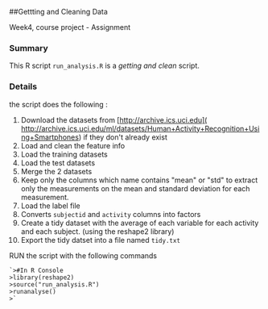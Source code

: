 ##Gettting and Cleaning Data

Week4, course project - Assignment

### Summary
This R script `run_analysis.R` is a _getting and clean_ script. 

### Details
the script does the following :

1. Download the datasets from [http://archive.ics.uci.edu](                 http://archive.ics.uci.edu/ml/datasets/Human+Activity+Recognition+Using+Smartphones) if they don't already exist
2. Load and clean the feature info
3. Load the training datasets
4. Load the test datasets
5. Merge the 2 datasets
6. Keep only the columns which name contains "mean" or "std" to extract only the measurements on the mean and standard deviation for each measurement. 
7. Load the label file
8. Converts `subjectid` and `activity` columns into factors
9. Create a tidy dataset with the average of each variable for each activity and each subject. (using the reshape2 library)
10. Export the tidy datset into a file named `tidy.txt` 

RUN the script with the following commands

    `>#In R Console
    >library(reshape2)
    >source("run_analysis.R")
    >runanalyse()
    >` 
    
